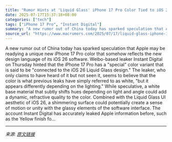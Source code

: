 ```yaml
---
title: "Rumor Hints at 'Liquid Glass' iPhone 17 Pro Color Tied to iOS 26 Design"
date: 2025-07-17T15:37:18+08:00
categories: ["tech"]
tags: ["iPhone 17 Pro", "Instant Digital"]
summary: "A new rumor out of China today has sparked speculation that Apple may be readying a unique new iPhone 17 Pro color that somehow reflects the new design language of its iOS 26 software. Weibo-based lea"
source_url: "https://www.macrumors.com/2025/07/17/liquid-glass-iphone-17-pro-color-ios-26-design/"
---
```


A new rumor out of China today has sparked speculation that Apple may be readying a unique new iPhone 17 Pro color that somehow reflects the new design language of its iOS 26 software. Weibo-based leaker Instant Digital on Thursday hinted that the iPhone 17 Pro has a "special" color variant that is said to be "connected to the iOS 26 Liquid Glass design." The leaker, who only claims to have heard of it but not seen it, seems to believe that the color is what previous leaks have simply referred to as white, "but it appears differently depending on the lighting." While speculative, a white base material that subtly shifts hues depending on light and angle could add a dynamic, refractive quality to the color. Combined with the Liquid Glass UI aesthetic of iOS 26, a shimmering surface could potentially create a sense of motion or unity with the glassy elements of the software interface. The account Instant Digital has accurately leaked Apple information before, such as the Yellow finish fo...

---

*来源: [原文链接](https://www.macrumors.com/2025/07/17/liquid-glass-iphone-17-pro-color-ios-26-design/)*
